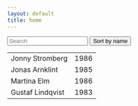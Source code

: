 ```yaml
---
layout: default
title: home
---
```


<div id="users">
  <input class="search" placeholder="Search" />
  <button class="sort" data-sort="name">
    Sort by name
  </button>
  <table>
    <!-- IMPORTANT, class="list" have to be at tbody -->
    <tbody class="list">
      <tr>
        <td class="name">Jonny Stromberg</td>
        <td class="born">1986</td>
      </tr>
      <tr>
        <td class="name">Jonas Arnklint</td>
        <td class="born">1985</td>
      </tr>
      <tr>
        <td class="name">Martina Elm</td>
        <td class="born">1986</td>
      </tr>
      <tr>
        <td class="name">Gustaf Lindqvist</td>
        <td class="born">1983</td>
      </tr>
    </tbody>
  </table>

</div>
<script src="http://listjs.com/no-cdn/list.js"></script>
